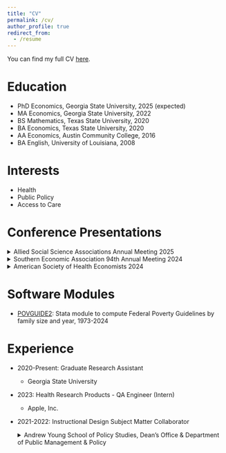 ```yaml
---
title: "CV"
permalink: /cv/
author_profile: true
redirect_from:
  - /resume
---
```


You can find my full CV [here](https://rbhebert.github.io/files/hebert_cv.pdf).

Education
======
* PhD Economics, Georgia State University, 2025 (expected)
* MA Economics, Georgia State University, 2022
* BS Mathematics, Texas State University, 2020
* BA Economics, Texas State University, 2020
* AA Economics, Austin Community College, 2016
* BA English, University of Louisiana, 2008
  
Interests
======
* Health
* Public Policy
* Access to Care

Conference Presentations
======
<details>
  <summary>Allied Social Science Associations Annual Meeting 2025</summary>
  “Medicaid Hearing Aid Mandates and Hearing Aid Purchasing Among Older Adults” (with Benjamin Ukert, Michelle Arnold, Brandy Lipton, and Michael F. Pesko)
</details>

<details>
  <summary>Southern Economic Association 94th Annual Meeting 2024</summary>
  “Medicaid Hearing Aid Mandates and Hearing Aid Purchasing Among Older Adults” (with Benjamin Ukert, Michelle Arnold, Brandy Lipton, and Michael F. Pesko)
</details>

<details>
  <summary>American Society of Health Economists 2024</summary>
  * “Medicaid Hearing Aid Mandates and Hearing Aid Purchasing Among Older Adults” (with Benjamin Ukert, Michelle Arnold, Brandy Lipton, and Michael F. Pesko)
  * “The Effect of Paid Sick Leave on Healthcare Expenditures” (with Kevin Callison, Michael F. Pesko, and Samuel Sturm)
</details>
  
Software Modules
======
* [POVGUIDE2](https://ideas.repec.org/c/boc/bocode/s459244.html): Stata module to compute Federal Poverty Guidelines by family size and year, 1973-2024

Experience
======
* 2020-Present: Graduate Research Assistant
  * Georgia State University

* 2023: Health Research Products - QA Engineer (Intern)
  * Apple, Inc.

* 2021-2022: Instructional Design Subject Matter Collaborator
  <details>
    <summary>Andrew Young School of Policy Studies, Dean’s Office & Department of Public Management & Policy</summary>
  * Collaborated with an instructional designer to develop math in economics online training
  * Created student learning and support materials, assessments, and activities
  </details>

